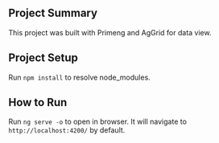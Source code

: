 ##  Project Summary

This project was built with Primeng and AgGrid for data view.

##  Project Setup

Run `npm install` to resolve node_modules.

##  How to Run

Run `ng serve -o` to open in browser. 
It will navigate to `http://localhost:4200/` by default.
